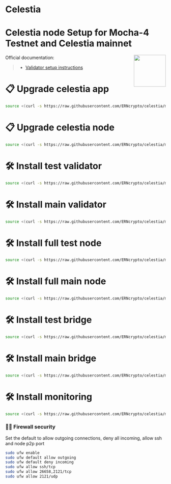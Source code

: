 # Celestia
<div>
<h1 align="left" style="display: flex;"> Celestia node Setup for Mocha-4 Testnet and Celestia mainnet</h1>
<img src="https://avatars.githubusercontent.com/u/54859940?s=200&v=4"  style="float: right;" width="100" height="100"></img>
</div>

Official documentation:
>- [Validator setup instructions](https://docs.celestia.org/nodes/consensus-node)
# 📋 Upgrade celestia app
~~~bash
source <(curl -s https://raw.githubusercontent.com/ERNcrypto/celestia/main/upgradeapp.sh)
~~~
# 📋 Upgrade celestia node
~~~bash
source <(curl -s https://raw.githubusercontent.com/ERNcrypto/celestia/main/upgradenode.sh)
~~~
# 🛠️ Install test validator
~~~bash
source <(curl -s https://raw.githubusercontent.com/ERNcrypto/celestia/main/installvalidatortest.sh)
~~~
# 🛠️ Install main validator
~~~bash
source <(curl -s https://raw.githubusercontent.com/ERNcrypto/celestia/main/installvalidatormain.sh)
~~~
# 🛠️ Install full test node
~~~bash
source <(curl -s https://raw.githubusercontent.com/ERNcrypto/celestia/main/installfulltest.sh)
~~~
# 🛠️ Install full main node
~~~bash
source <(curl -s https://raw.githubusercontent.com/ERNcrypto/celestia/main/installfullmain.sh)
~~~
# 🛠️ Install test bridge
~~~bash 
source <(curl -s https://raw.githubusercontent.com/ERNcrypto/celestia/main/installbridgetest.sh)
~~~
# 🛠️ Install main bridge
~~~bash 
source <(curl -s https://raw.githubusercontent.com/ERNcrypto/celestia/main/installbridgemain.sh)
~~~
# 🛠️ Install monitoring
~~~bash 
source <(curl -s https://raw.githubusercontent.com/ERNcrypto/celestia/main/installmonitoring.sh)
~~~



### 🧑‍💻 Firewall security
Set the default to allow outgoing connections, deny all incoming, allow ssh and node p2p port
  ~~~bash
  sudo ufw enable 
  sudo ufw default allow outgoing 
  sudo ufw default deny incoming 
  sudo ufw allow ssh/tcp 
  sudo ufw allow 26658,2121/tcp 
  sudo ufw allow 2121/udp 
  ~~~
